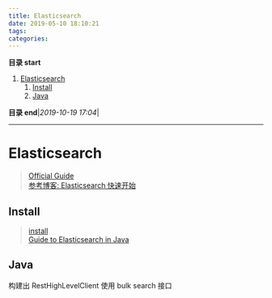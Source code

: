 ```yaml
---
title: Elasticsearch
date: 2019-05-10 18:10:21
tags: 
categories: 
---
```


**目录 start**
 
1. [Elasticsearch](#elasticsearch)
    1. [Install](#install)
    1. [Java](#java)

**目录 end**|_2019-10-19 17:04_|
****************************************
# Elasticsearch
> [Official Guide](https://www.elastic.co/guide/en/elasticsearch/reference/current/getting-started.html)  
> [参考博客: Elasticsearch 快速开始](https://www.cnblogs.com/cjsblog/p/9439331.html)  

## Install
> [install](https://www.elastic.co/guide/en/elasticsearch/reference/current/install-elasticsearch.html)  
> [Guide to Elasticsearch in Java](https://www.baeldung.com/elasticsearch-java)  

## Java

构建出 RestHighLevelClient  使用 bulk search 接口 

